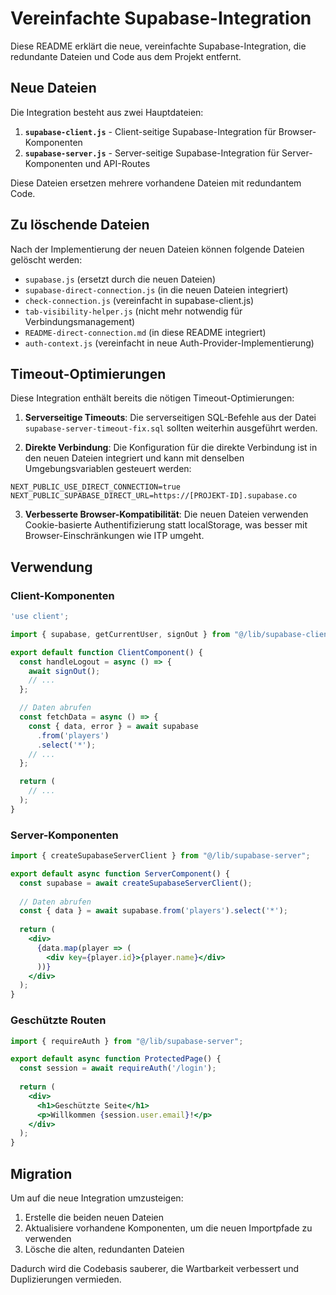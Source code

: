 # Vereinfachte Supabase-Integration

Diese README erklärt die neue, vereinfachte Supabase-Integration, die redundante Dateien und Code aus dem Projekt entfernt.

## Neue Dateien

Die Integration besteht aus zwei Hauptdateien:

1. **`supabase-client.js`** - Client-seitige Supabase-Integration für Browser-Komponenten
2. **`supabase-server.js`** - Server-seitige Supabase-Integration für Server-Komponenten und API-Routes

Diese Dateien ersetzen mehrere vorhandene Dateien mit redundantem Code.

## Zu löschende Dateien

Nach der Implementierung der neuen Dateien können folgende Dateien gelöscht werden:

- `supabase.js` (ersetzt durch die neuen Dateien)
- `supabase-direct-connection.js` (in die neuen Dateien integriert)
- `check-connection.js` (vereinfacht in supabase-client.js)
- `tab-visibility-helper.js` (nicht mehr notwendig für Verbindungsmanagement)
- `README-direct-connection.md` (in diese README integriert)
- `auth-context.js` (vereinfacht in neue Auth-Provider-Implementierung)

## Timeout-Optimierungen

Diese Integration enthält bereits die nötigen Timeout-Optimierungen:

1. **Serverseitige Timeouts**: Die serverseitigen SQL-Befehle aus der Datei `supabase-server-timeout-fix.sql` sollten weiterhin ausgeführt werden.

2. **Direkte Verbindung**: Die Konfiguration für die direkte Verbindung ist in den neuen Dateien integriert und kann mit denselben Umgebungsvariablen gesteuert werden:

```
NEXT_PUBLIC_USE_DIRECT_CONNECTION=true
NEXT_PUBLIC_SUPABASE_DIRECT_URL=https://[PROJEKT-ID].supabase.co
```

3. **Verbesserte Browser-Kompatibilität**: Die neuen Dateien verwenden Cookie-basierte Authentifizierung statt localStorage, was besser mit Browser-Einschränkungen wie ITP umgeht.

## Verwendung

### Client-Komponenten

```jsx
'use client';

import { supabase, getCurrentUser, signOut } from "@/lib/supabase-client";

export default function ClientComponent() {
  const handleLogout = async () => {
    await signOut();
    // ...
  };

  // Daten abrufen
  const fetchData = async () => {
    const { data, error } = await supabase
      .from('players')
      .select('*');
    // ...
  };

  return (
    // ...
  );
}
```

### Server-Komponenten

```jsx
import { createSupabaseServerClient } from "@/lib/supabase-server";

export default async function ServerComponent() {
  const supabase = await createSupabaseServerClient();
  
  // Daten abrufen
  const { data } = await supabase.from('players').select('*');
  
  return (
    <div>
      {data.map(player => (
        <div key={player.id}>{player.name}</div>
      ))}
    </div>
  );
}
```

### Geschützte Routen

```jsx
import { requireAuth } from "@/lib/supabase-server";

export default async function ProtectedPage() {
  const session = await requireAuth('/login');
  
  return (
    <div>
      <h1>Geschützte Seite</h1>
      <p>Willkommen {session.user.email}!</p>
    </div>
  );
}
```

## Migration

Um auf die neue Integration umzusteigen:

1. Erstelle die beiden neuen Dateien
2. Aktualisiere vorhandene Komponenten, um die neuen Importpfade zu verwenden
3. Lösche die alten, redundanten Dateien 

Dadurch wird die Codebasis sauberer, die Wartbarkeit verbessert und Duplizierungen vermieden. 